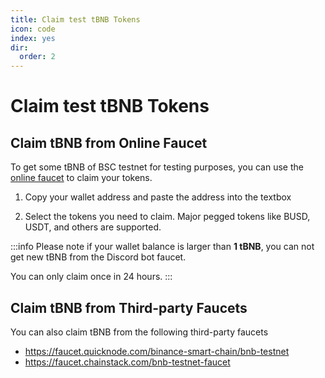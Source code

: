 ```yaml
---
title: Claim test tBNB Tokens
icon: code
index: yes
dir:
  order: 2
---
```

# Claim test tBNB Tokens

## Claim tBNB from Online Faucet

To get some tBNB of BSC testnet for testing purposes, you can use the [online faucet](https://www.bnbchain.org/en/testnet-faucet) to claim your tokens.

1. Copy your wallet address and paste the address into the textbox

2. Select the tokens you need to claim. Major pegged tokens like BUSD, USDT, and others are supported. 

:::info
Please note if your wallet balance is larger than **1 tBNB**, you can not get new tBNB from the Discord bot faucet.

You can only claim once in 24 hours. 
:::

## Claim tBNB from Third-party Faucets
You can also claim tBNB from the following third-party faucets
* https://faucet.quicknode.com/binance-smart-chain/bnb-testnet
* https://faucet.chainstack.com/bnb-testnet-faucet
